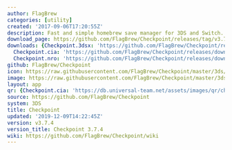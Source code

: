 ```yaml
---
author: FlagBrew
categories: [utility]
created: '2017-09-06T17:20:55Z'
description: Fast and simple homebrew save manager for 3DS and Switch.
download_page: https://github.com/FlagBrew/Checkpoint/releases/tag/v3.7.4
downloads: {Checkpoint.3dsx: 'https://github.com/FlagBrew/Checkpoint/releases/download/v3.7.4/Checkpoint.3dsx',
  Checkpoint.cia: 'https://github.com/FlagBrew/Checkpoint/releases/download/v3.7.4/Checkpoint.cia',
  Checkpoint.nro: 'https://github.com/FlagBrew/Checkpoint/releases/download/v3.7.4/Checkpoint.nro'}
github: FlagBrew/Checkpoint
icon: https://raw.githubusercontent.com/FlagBrew/Checkpoint/master/3ds/assets/icon.png
image: https://raw.githubusercontent.com/FlagBrew/Checkpoint/master/3ds/assets/banner.png
layout: app
qr: {Checkpoint.cia: 'https://db.universal-team.net/assets/images/qr/checkpoint.cia.png'}
source: https://github.com/FlagBrew/Checkpoint
system: 3DS
title: Checkpoint
updated: '2019-12-09T14:22:45Z'
version: v3.7.4
version_title: Checkpoint 3.7.4
wiki: https://github.com/FlagBrew/Checkpoint/wiki
---
```

